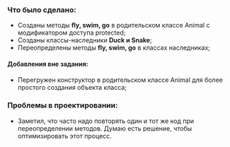 ### Что было сделано:
- Созданы методы **fly, swim, go** в родительском классе 
Animal с модификатором доступа protected;
- Созданы классы-наследники **Duck и Snake**;
- Переопределены методы **fly, swim, go** в классах
наследниках;
#### Добавления вне задания:
- Перегружен конструктор в родительском классе Animal
для более простого создания объекта класса;

### Проблемы в проектировании:
- Заметил, что часто надо повторять один и тот же код
при переопределении методов. Думаю есть решение, чтобы оптимизировать
этот процесс.

